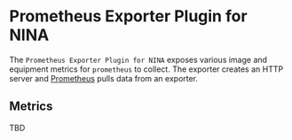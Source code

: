 ﻿# Prometheus Exporter Plugin for NINA

The `Prometheus Exporter Plugin for NINA` exposes various image and equipment metrics for `prometheus`
to collect. The exporter creates an HTTP server and [Prometheus](https://prometheus.io/) pulls data
from an exporter.

## Metrics ##

TBD